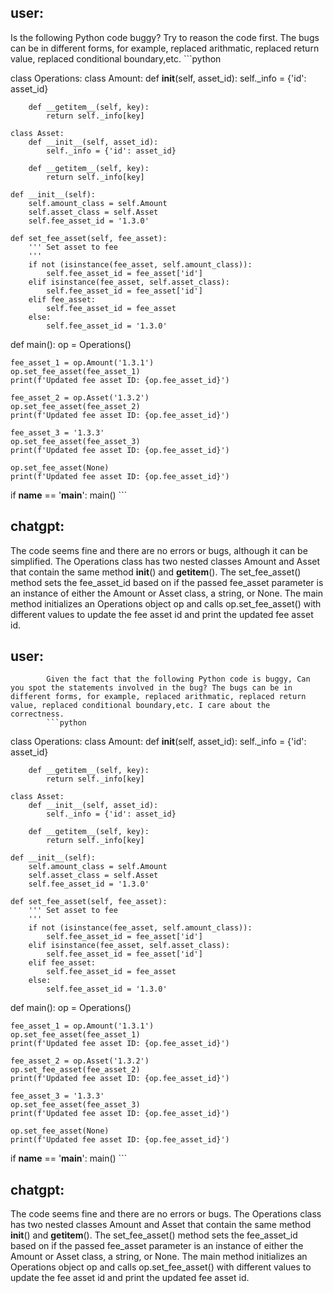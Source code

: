 

## user: 

Is the following Python code buggy? Try to reason the code first. The bugs can be in different forms, for example, replaced arithmatic, replaced return value, replaced conditional boundary,etc.
            ```python
            











class Operations:
    class Amount:
        def __init__(self, asset_id):
            self._info = {'id': asset_id}
        
        def __getitem__(self, key):
            return self._info[key]
    
    class Asset:
        def __init__(self, asset_id):
            self._info = {'id': asset_id}
        
        def __getitem__(self, key):
            return self._info[key]
    
    def __init__(self):
        self.amount_class = self.Amount
        self.asset_class = self.Asset
        self.fee_asset_id = '1.3.0'
    
    def set_fee_asset(self, fee_asset):
        ''' Set asset to fee
        '''
        if not (isinstance(fee_asset, self.amount_class)):
            self.fee_asset_id = fee_asset['id']
        elif isinstance(fee_asset, self.asset_class):
            self.fee_asset_id = fee_asset['id']
        elif fee_asset:
            self.fee_asset_id = fee_asset
        else:
            self.fee_asset_id = '1.3.0'


def main():
    op = Operations()
    
    fee_asset_1 = op.Amount('1.3.1')
    op.set_fee_asset(fee_asset_1)
    print(f'Updated fee asset ID: {op.fee_asset_id}')
    
    fee_asset_2 = op.Asset('1.3.2')
    op.set_fee_asset(fee_asset_2)
    print(f'Updated fee asset ID: {op.fee_asset_id}')
    
    fee_asset_3 = '1.3.3'
    op.set_fee_asset(fee_asset_3)
    print(f'Updated fee asset ID: {op.fee_asset_id}')
    
    op.set_fee_asset(None)
    print(f'Updated fee asset ID: {op.fee_asset_id}')


if __name__ == '__main__':
    main()
            ```
            

## chatgpt: 

The code seems fine and there are no errors or bugs, although it can be simplified. The Operations class has two nested classes Amount and Asset that contain the same method __init__() and __getitem__(). The set_fee_asset() method sets the fee_asset_id based on if the passed fee_asset parameter is an instance of either the Amount or Asset class, a string, or None. The main method initializes an Operations object op and calls op.set_fee_asset() with different values to update the fee asset id and print the updated fee asset id.

## user: 


            Given the fact that the following Python code is buggy, Can you spot the statements involved in the bug? The bugs can be in different forms, for example, replaced arithmatic, replaced return value, replaced conditional boundary,etc. I care about the correctness.
            ```python
            











class Operations:
    class Amount:
        def __init__(self, asset_id):
            self._info = {'id': asset_id}
        
        def __getitem__(self, key):
            return self._info[key]
    
    class Asset:
        def __init__(self, asset_id):
            self._info = {'id': asset_id}
        
        def __getitem__(self, key):
            return self._info[key]
    
    def __init__(self):
        self.amount_class = self.Amount
        self.asset_class = self.Asset
        self.fee_asset_id = '1.3.0'
    
    def set_fee_asset(self, fee_asset):
        ''' Set asset to fee
        '''
        if not (isinstance(fee_asset, self.amount_class)):
            self.fee_asset_id = fee_asset['id']
        elif isinstance(fee_asset, self.asset_class):
            self.fee_asset_id = fee_asset['id']
        elif fee_asset:
            self.fee_asset_id = fee_asset
        else:
            self.fee_asset_id = '1.3.0'


def main():
    op = Operations()
    
    fee_asset_1 = op.Amount('1.3.1')
    op.set_fee_asset(fee_asset_1)
    print(f'Updated fee asset ID: {op.fee_asset_id}')
    
    fee_asset_2 = op.Asset('1.3.2')
    op.set_fee_asset(fee_asset_2)
    print(f'Updated fee asset ID: {op.fee_asset_id}')
    
    fee_asset_3 = '1.3.3'
    op.set_fee_asset(fee_asset_3)
    print(f'Updated fee asset ID: {op.fee_asset_id}')
    
    op.set_fee_asset(None)
    print(f'Updated fee asset ID: {op.fee_asset_id}')


if __name__ == '__main__':
    main()
            ```
            

## chatgpt: 

The code seems fine and there are no errors or bugs. The Operations class has two nested classes Amount and Asset that contain the same method __init__() and __getitem__(). The set_fee_asset() method sets the fee_asset_id based on if the passed fee_asset parameter is an instance of either the Amount or Asset class, a string, or None. The main method initializes an Operations object op and calls op.set_fee_asset() with different values to update the fee asset id and print the updated fee asset id.